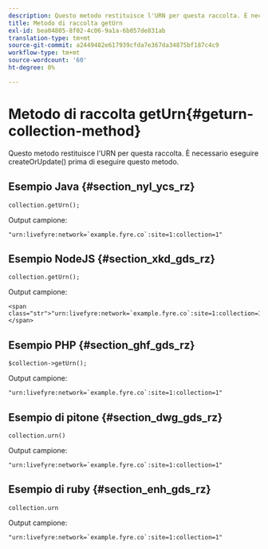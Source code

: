 ```yaml
---
description: Questo metodo restituisce l'URN per questa raccolta. È necessario eseguire createOrUpdate() prima di eseguire questo metodo.
title: Metodo di raccolta getUrn
exl-id: bea04805-8f02-4c06-9a1a-6b057de831ab
translation-type: tm+mt
source-git-commit: a2449482e617939cfda7e367da34875bf187c4c9
workflow-type: tm+mt
source-wordcount: '60'
ht-degree: 0%

---
```


# Metodo di raccolta getUrn{#geturn-collection-method}

Questo metodo restituisce l&#39;URN per questa raccolta. È necessario eseguire createOrUpdate() prima di eseguire questo metodo.

## Esempio Java {#section_nyl_ycs_rz}

```
collection.getUrn(); 
```

Output campione:

```
"urn:livefyre:network=`example.fyre.co`:site=1:collection=1" 
```

## Esempio NodeJS {#section_xkd_gds_rz}

```
collection.getUrn(); 
```

Output campione:

```
<span class="str">"urn:livefyre:network=`example.fyre.co`:site=1:collection=1"</span>
```

## Esempio PHP {#section_ghf_gds_rz}

```
$collection->getUrn(); 
```

Output campione:

```
"urn:livefyre:network=`example.fyre.co`:site=1:collection=1" 
```

## Esempio di pitone {#section_dwg_gds_rz}

```
collection.urn() 
```

Output campione:

```
"urn:livefyre:network=`example.fyre.co`:site=1:collection=1" 
```

## Esempio di ruby {#section_enh_gds_rz}

```
collection.urn
```

Output campione:

```
"urn:livefyre:network=`example.fyre.co`:site=1:collection=1" 
```
